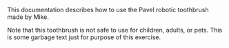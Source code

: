 This documentation describes how to use the Pavel robotic toothbrush made by Mike.

Note that this toothbrush is not safe to use for children, adults, or pets. This is some garbage text just for purpose of this exercise.